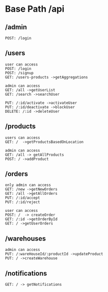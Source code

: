 # Base Path /api

## /admin

    POST: /login

## /users

    user can access
    POST: /login
    POST: /signup
    GET: /users-products ->getAggregations

    admin can access
    GET: /all ->getUserList
    GET: /search ->searchUser

    PUT: /:id/activate ->activateUser
    PUT: /:id/deactivate ->blockUser
    DELETE: /:id ->deleteUser

## /products

    users can access
    GET: /  ->getProductsBasedOnLocation

    admin can access
    GET: /all -> getAllProducts
    POST: / ->addProduct

## /orders

    only admin can access
    GET: /new ->getNewOrders
    GET: /all ->getAllOrders
    PUT: /:id/accept
    PUT: /:id/reject

    user can access
    POST: /  -> createOrder
    GET: /:id ->getOrderById
    GET: / ->getUserOrders

## /warehouses

    admin can access
    PUT: /:wareHouseId/:productId ->updateProduct
    PUT: / ->createWarehouse

## /notifications

    GET: / -> getNotifications
